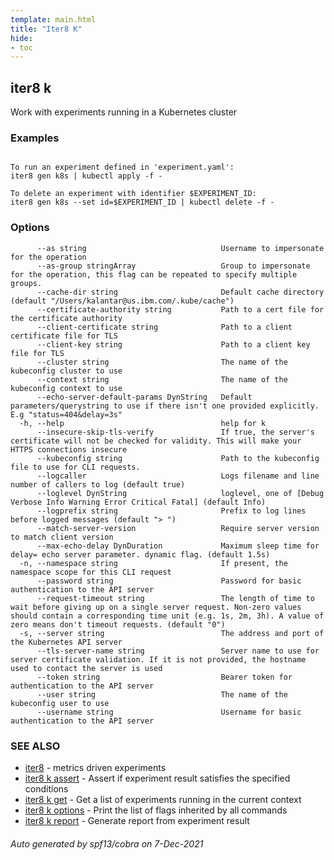```yaml
---
template: main.html
title: "Iter8 K"
hide:
- toc
---
```


## iter8 k

Work with experiments running in a Kubernetes cluster

### Examples

```

To run an experiment defined in 'experiment.yaml':
iter8 gen k8s | kubectl apply -f -

To delete an experiment with identifier $EXPERIMENT_ID:
iter8 gen k8s --set id=$EXPERIMENT_ID | kubectl delete -f -
```

### Options

```
      --as string                              Username to impersonate for the operation
      --as-group stringArray                   Group to impersonate for the operation, this flag can be repeated to specify multiple groups.
      --cache-dir string                       Default cache directory (default "/Users/kalantar@us.ibm.com/.kube/cache")
      --certificate-authority string           Path to a cert file for the certificate authority
      --client-certificate string              Path to a client certificate file for TLS
      --client-key string                      Path to a client key file for TLS
      --cluster string                         The name of the kubeconfig cluster to use
      --context string                         The name of the kubeconfig context to use
      --echo-server-default-params DynString   Default parameters/querystring to use if there isn't one provided explicitly. E.g "status=404&delay=3s"
  -h, --help                                   help for k
      --insecure-skip-tls-verify               If true, the server's certificate will not be checked for validity. This will make your HTTPS connections insecure
      --kubeconfig string                      Path to the kubeconfig file to use for CLI requests.
      --logcaller                              Logs filename and line number of callers to log (default true)
      --loglevel DynString                     loglevel, one of [Debug Verbose Info Warning Error Critical Fatal] (default Info)
      --logprefix string                       Prefix to log lines before logged messages (default "> ")
      --match-server-version                   Require server version to match client version
      --max-echo-delay DynDuration             Maximum sleep time for delay= echo server parameter. dynamic flag. (default 1.5s)
  -n, --namespace string                       If present, the namespace scope for this CLI request
      --password string                        Password for basic authentication to the API server
      --request-timeout string                 The length of time to wait before giving up on a single server request. Non-zero values should contain a corresponding time unit (e.g. 1s, 2m, 3h). A value of zero means don't timeout requests. (default "0")
  -s, --server string                          The address and port of the Kubernetes API server
      --tls-server-name string                 Server name to use for server certificate validation. If it is not provided, the hostname used to contact the server is used
      --token string                           Bearer token for authentication to the API server
      --user string                            The name of the kubeconfig user to use
      --username string                        Username for basic authentication to the API server
```

### SEE ALSO

* [iter8](iter8.md)	 - metrics driven experiments
* [iter8 k assert](iter8_k_assert.md)	 - Assert if experiment result satisfies the specified conditions
* [iter8 k get](iter8_k_get.md)	 - Get a list of experiments running in the current context
* [iter8 k options](iter8_k_options.md)	 - Print the list of flags inherited by all commands
* [iter8 k report](iter8_k_report.md)	 - Generate report from experiment result

###### Auto generated by spf13/cobra on 7-Dec-2021
